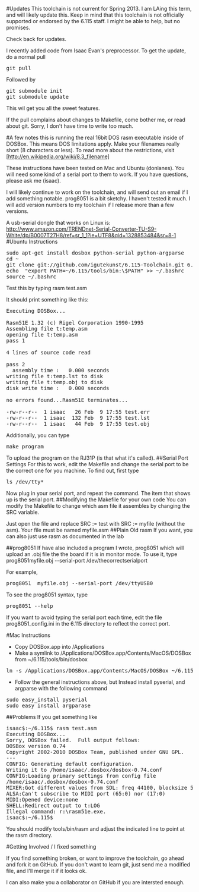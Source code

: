 #Updates
This toolchain is not current for Spring 2013. I am LAing this term, and will likely update this. Keep in mind that this toolchain
is not officially supported or endorsed by the 6.115 staff. I might be able to help, but no promises.

Check back for updates.




I recently added code from Isaac Evan's preprocessor. To get the update, do a normal pull

<pre>
git pull
</pre>
Followed by 
<pre>
git submodule init
git submodule update
</pre>

This wil get you all the sweet features.

If the pull complains about changes to Makefile, come bother me, or read about git. Sorry, I don't have time to write  too much.

#A few notes
this is running the real 16bit DOS rasm executable inside of DOSBox. This means DOS limitations apply. Make your filenames really short (8 characters or less). To read more about the restrictions, visit [http://en.wikipedia.org/wiki/8.3_filename]

These instructions have been tested on Mac and Ubuntu (donlanes). You will need some kind of a serial port to them to work. If you have questions, please ask me (isaac).

I will likely continue to work on the toolchain, and will send out an email if I add something notable. prog8051 is a bit sketchy. I haven't tested it much. I will add version numbers to my toolchain if I release more than a few versions.

A usb-serial dongle that works on Linux is: http://www.amazon.com/TRENDnet-Serial-Converter-TU-S9-White/dp/B0007T27H8/ref=sr_1_1?ie=UTF8&qid=1328853484&sr=8-1
#Ubuntu Instructions
<pre>
sudo apt-get install dosbox python-serial python-argparse
cd ~
git clone git://github.com/igutekunst/6.115-Toolchain.git 6.115
echo  "export PATH=~/6.115/tools/bin:\$PATH" >> ~/.bashrc
source ~/.bashrc
</pre>

Test this by typing rasm test.asm

It should print something like this:
<pre>
Executing DOSBox...

Rasm51E 1.32 (c) Rigel Corporation 1990-1995
Assembling file t:temp.asm
opening file t:temp.asm
pass 1

4 lines of source code read

pass 2
  assembly time :   0.000 seconds
writing file t:temp.lst to disk
writing file t:temp.obj to disk
disk write time :   0.000 seconds

no errors found...Rasm51E terminates...

-rw-r--r--  1 isaac   26 Feb  9 17:55 test.err
-rw-r--r--  1 isaac  132 Feb  9 17:55 test.lst
-rw-r--r--  1 isaac   44 Feb  9 17:55 test.obj
</pre>

Additionally, you can type
<pre>
make program
</pre>
To upload the program on the RJ31P (is that what it's called). 
##Serial Port Settings
For this to work, edit the Makefile and change the serial port to be the correct one for you machine. To find out, first type
<pre>
ls /dev/tty*
</pre>
Now plug in your serial port, and repeat the command. The item that shows up is the serial port.
##Modifying the Makefile for your own code
You can modify the Makefile to change which asm file it assembles by changing the SRC variable.

Just open the file and replace SRC := test with SRC := myfile  (without the asm). Your file must be named myfile.asm
##Plain Old rasm
If you want, you can also just use rasm as documented in the lab


##prog8051
If have also included a program I wrote, prog8051 which will upload an .obj file the the board if it is in monitor mode.
To use it, type prog8051myfile.obj --serial-port /dev/thecorrectserialport

For example,

<pre>
prog8051  myfile.obj --serial-port /dev/ttyUSB0
</pre>

To see the prog8051 syntax, type
<pre>
prog8051 --help 
</pre> 


If you want to avoid typing the serial port each time, edit the file prog8051_config.ini in the 6.115 directory to reflect 
the correct port.

#Mac Instructions
* Copy DOSBox.app into /Applications
* Make a symlink  to /Applications/DOSBox.app/Contents/MacOS/DOSBox from ~/6.115/tools/bin/dosbox
<pre>
ln -s /Applications/DOSBox.app/Contents/MacOS/DOSBox ~/6.115/tools/bin/dosbox 
</pre>
* Follow the general instructions above, but Instead install pyserial, and argparse with the following command
<pre>
sudo easy_install pyserial
sudo easy_install argparase
</pre>

##Problems
If you get something like
<pre>
isaac$:~/6.115$ rasm test.asm
Executing DOSBox...
Sorry, DOSBox failed.  Full output follows:
DOSBox version 0.74
Copyright 2002-2010 DOSBox Team, published under GNU GPL.
---
CONFIG: Generating default configuration.
Writing it to /home/isaac/.dosbox/dosbox-0.74.conf
CONFIG:Loading primary settings from config file
/home/isaac/.dosbox/dosbox-0.74.conf
MIXER:Got different values from SDL: freq 44100, blocksize 512
ALSA:Can't subscribe to MIDI port (65:0) nor (17:0)
MIDI:Opened device:none
SHELL:Redirect output to t:LOG
Illegal command: r:\rasm51e.exe.
isaac$:~/6.115$
</pre>

You should modify tools/bin/rasm and adjust the indicated line to point at the rasm directory.


#Getting Involved / I fixed something

If you find something broken, or want to improve the toolchain, go ahead and fork it on GitHub. If you don't want to learn git, just send me 
a modified file, and I'll merge it if it looks ok. 

I can also make you a collaborator on GitHub if you are intersted enough.
